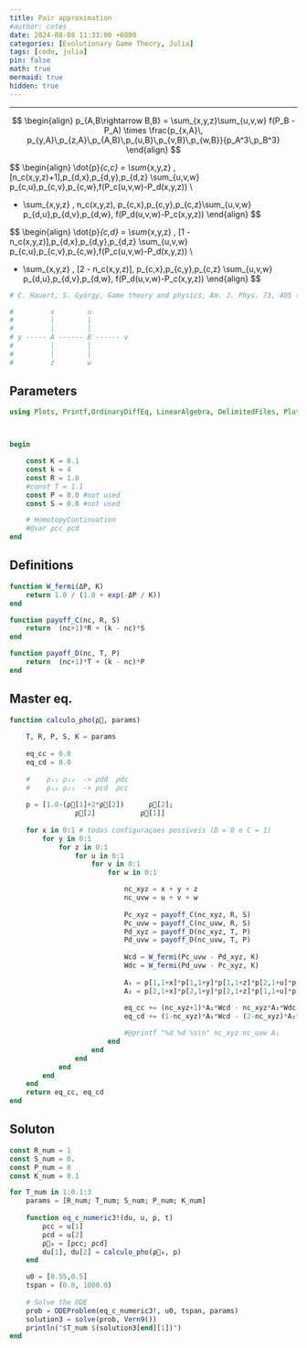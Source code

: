 ```yaml
---
title: Pair approximation
#author: cotes
date: 2024-08-08 11:33:00 +0800
categories: [Evolutionary Game Theory, Julia]
tags: [code, julia]
pin: false
math: true
mermaid: true
hidden: true
---
```


<hr>



$$
\begin{align}
p_{A,B\rightarrow B,B} = \sum_{x,y,z}\sum_{u,v,w} f(P_B - P_A) \times \frac{p_{x,A}\, p_{y,A}\,p_{z,A}\,p_{A,B}\,p_{u,B}\,p_{v,B}\,p_{w,B}}{p_A^3\,p_B^3}
\end{align}
$$

$$
\begin{align}
\dot{p}_{c,c} = \sum_{x,y,z} \, [n_c(x,y,z)+1]\,p_{d,x}\,p_{d,y}\,p_{d,z} \sum_{u,v,w} p_{c,u}\,p_{c,v}\,p_{c,w}\,f(P_c(u,v,w)-P_d(x,y,z)) \\ 
- \sum_{x,y,z} \, n_c(x,y,z)\, p_{c,x}\,p_{c,y}\,p_{c,z}\sum_{u,v,w} p_{d,u}\,p_{d,v}\,p_{d,w}\, f(P_d(u,v,w)-P_c(x,y,z))
\end{align}
$$

$$
\begin{align}
\dot{p}_{c,d} = \sum_{x,y,z} \, [1 - n_c(x,y,z)]\,p_{d,x}\,p_{d,y}\,p_{d,z} \sum_{u,v,w} p_{c,u}\,p_{c,v}\,p_{c,w}\,f(P_c(u,v,w)-P_d(x,y,z)) \\ 
- \sum_{x,y,z} \, [2 - n_c(x,y,z)]\, p_{c,x}\,p_{c,y}\,p_{c,z} \sum_{u,v,w} p_{d,u}\,p_{d,v}\,p_{d,w}\, f(P_d(u,v,w)-P_c(x,y,z))
\end{align}
$$

```julia
# C. Hauert, S. György, Game theory and physics, Am. J. Phys. 73, 405 (2005)

#	      x        u
#	      |        |
#  	      |        |
# y ----- A ------ B ------ v 
#         |        |
#         |        |
#         z        w
```


## Parameters

```julia
using Plots, Printf,OrdinaryDiffEq, LinearAlgebra, DelimitedFiles, PlutoUI



begin 

	const K = 0.1
	const k = 4
	const R = 1.0
	#const T = 1.1
	const P = 0.0 #not used
	const S = 0.0 #not used

	# HomotopyContinuation
	#@var ρcc ρcd
end


```
## Definitions
```julia
function W_fermi(ΔP, K)
	return 1.0 / (1.0 + exp(-ΔP / K))
end

function payoff_C(nc, R, S)
	return  (nc+1)*R + (k - nc)*S
end

function payoff_D(nc, T, P)
	return  (nc+1)*T + (k - nc)*P
end

```
## Master eq.
```julia
function calculo_pho(ρ⃗, params)
	 
	T, R, P, S, K = params
	
	eq_cc = 0.0
	eq_cd = 0.0
	
	#    ρ₁₁ ρ₁₂  -> ρdd  ρdc
	#    ρ₁₂ ρ₂₂  -> ρcd  ρcc
	
	p = [1.0-(ρ⃗[1]+2*ρ⃗[2])      ρ⃗[2]; 
		 		ρ⃗[2]  			ρ⃗[1]]
	
	for x in 0:1 # todas configuraçoes possiveis (D = 0 e C = 1)
		for y in 0:1
			for z in 0:1
				for u in 0:1
					for v in 0:1
						for w in 0:1

							nc_xyz = x + y + z 
							nc_uvw = u + v + w
	
							Pc_xyz = payoff_C(nc_xyz, R, S)
							Pc_uvw = payoff_C(nc_uvw, R, S)
							Pd_xyz = payoff_D(nc_xyz, T, P)
							Pd_uvw = payoff_D(nc_uvw, T, P)
						
							Wcd = W_fermi(Pc_uvw - Pd_xyz, K)
							Wdc = W_fermi(Pd_uvw - Pc_xyz, K)
							
							A₁ = p[1,1+x]*p[1,1+y]*p[1,1+z]*p[2,1+u]*p[2,1+v]*p[2,1+w] #ρdi  ρcj
							A₂ = p[2,1+x]*p[2,1+y]*p[2,1+z]*p[1,1+u]*p[1,1+v]*p[1,1+w] #ρci  ρdj
						
							eq_cc += (nc_xyz+1)*A₁*Wcd - nc_xyz*A₂*Wdc
							eq_cd += (1-nc_xyz)*A₁*Wcd - (2-nc_xyz)*A₂*Wdc

							#@printf "%d %d %s\n" nc_xyz nc_uvw A₁
						end
					end
				end
			end
		end
	end
	return eq_cc, eq_cd
end

```
## Soluton
```julia
const R_num = 1
const S_num = 0.
const P_num = 0
const K_num = 0.1

for T_num in 1:0.1:3
    params = [R_num; T_num; S_num; P_num; K_num]
        
    function eq_c_numeric3!(du, u, p, t)
        ρcc = u[1]
        ρcd = u[2]
        ρ⃗₀ = [ρcc; ρcd]
        du[1], du[2] = calculo_pho(ρ⃗₀, p)
    end

    u0 = [0.55,0.5] 
    tspan = (0.0, 1000.0)
    
    # Solve the ODE
    prob = ODEProblem(eq_c_numeric3!, u0, tspan, params)
    solution3 = solve(prob, Vern9())
    println("$T_num $(solution3[end][1])")
end
```